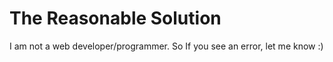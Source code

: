 # The Reasonable Solution
I am not a web developer/programmer. So If you see an error, let me know :)
